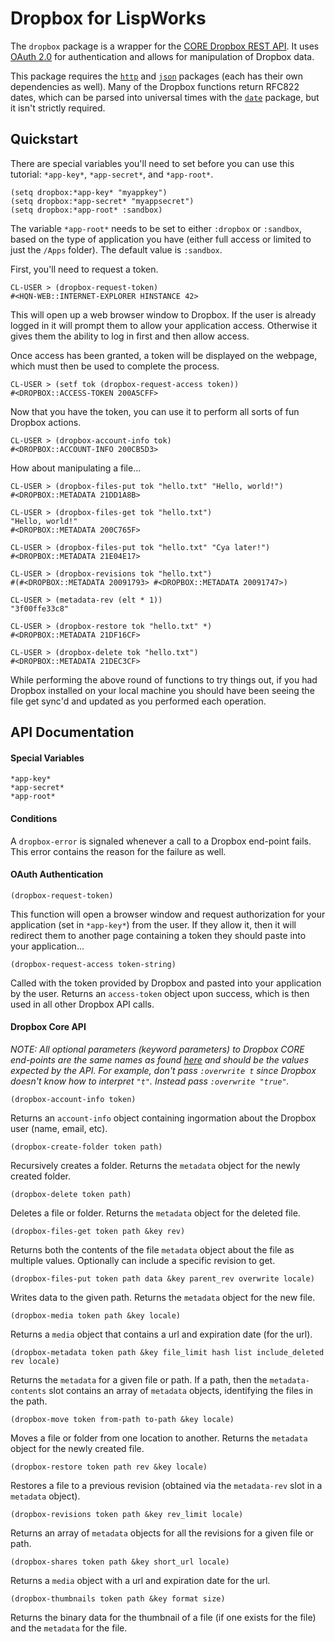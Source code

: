 # Dropbox for LispWorks

The `dropbox` package is a wrapper for the [CORE Dropbox REST API](https://www.dropbox.com/developers/core/docs). It uses [OAuth 2.0](http://oauth.net/) for authentication and allows for manipulation of Dropbox data.

This package requires the [`http`](https://www.github.com/massung/http) and [`json`](https://www.github.com/massung/json) packages (each has their own dependencies as well). Many of the Dropbox functions return RFC822 dates, which can be parsed into universal times with the [`date`](https://www.github.com/massung/date) package, but it isn't strictly required.

## Quickstart

There are special variables you'll need to set before you can use this tutorial: `*app-key*`, `*app-secret*`, and `*app-root*`.

	(setq dropbox:*app-key* "myappkey")
	(setq dropbox:*app-secret* "myappsecret")
	(setq dropbox:*app-root* :sandbox)

The variable `*app-root*` needs to be set to either `:dropbox` or `:sandbox`, based on the type of application you have (either full access or limited to just the `/Apps` folder). The default value is `:sandbox`.

First, you'll need to request a token.

	CL-USER > (dropbox-request-token)
	#<HQN-WEB::INTERNET-EXPLORER HINSTANCE 42>

This will open up a web browser window to Dropbox. If the user is already logged in it will prompt them to allow your application access. Otherwise it gives them the ability to log in first and then allow access.

Once access has been granted, a token will be displayed on the webpage, which must then be used to complete the process.

	CL-USER > (setf tok (dropbox-request-access token))
	#<DROPBOX::ACCESS-TOKEN 200A5CFF>

Now that you have the token, you can use it to perform all sorts of fun Dropbox actions.

	CL-USER > (dropbox-account-info tok)
	#<DROPBOX::ACCOUNT-INFO 200CB5D3>

How about manipulating a file...

	CL-USER > (dropbox-files-put tok "hello.txt" "Hello, world!")
	#<DROPBOX::METADATA 21DD1A8B>

	CL-USER > (dropbox-files-get tok "hello.txt")
	"Hello, world!"
	#<DROPBOX::METADATA 200C765F>

	CL-USER > (dropbox-files-put tok "hello.txt" "Cya later!")
	#<DROPBOX::METADATA 21E04E17>

	CL-USER > (dropbox-revisions tok "hello.txt")
	#(#<DROPBOX::METADATA 20091793> #<DROPBOX::METADATA 20091747>)

	CL-USER > (metadata-rev (elt * 1))
	"3f00ffe33c8"

	CL-USER > (dropbox-restore tok "hello.txt" *)
	#<DROPBOX::METADATA 21DF16CF>

	CL-USER > (dropbox-delete tok "hello.txt")
	#<DROPBOX::METADATA 21DEC3CF>

While performing the above round of functions to try things out, if you had Dropbox installed on your local machine you should have been seeing the file get sync'd and updated as you performed each operation.

## API Documentation

#### Special Variables

	*app-key*
	*app-secret*
	*app-root*

#### Conditions

A `dropbox-error` is signaled whenever a call to a Dropbox end-point fails. This error contains the reason for the failure as well.

#### OAuth Authentication

	(dropbox-request-token)

This function will open a browser window and request authorization for your application (set in `*app-key*`) from the user. If they allow it, then it will redirect them to another page containing a token they should paste into your application...

	(dropbox-request-access token-string)

Called with the token provided by Dropbox and pasted into your application by the user. Returns an `access-token` object upon success, which is then used in all other Dropbox API calls.

#### Dropbox Core API

*NOTE: All optional parameters (keyword parameters) to Dropbox CORE end-points are the same names as found [here](https://www.dropbox.com/developers/core/docs) and should be the values expected by the API. For example, don't pass `:overwrite t` since Dropbox doesn't know how to interpret `"t"`. Instead pass `:overwrite "true"`.*

	(dropbox-account-info token)

Returns an `account-info` object containing ingormation about the Dropbox user (name, email, etc).

	(dropbox-create-folder token path)

Recursively creates a folder. Returns the `metadata` object for the newly created folder.

	(dropbox-delete token path)

Deletes a file or folder. Returns the `metadata` object for the deleted file.

	(dropbox-files-get token path &key rev)

Returns both the contents of the file `metadata` object about the file as multiple values. Optionally can include a specific revision to get.

	(dropbox-files-put token path data &key parent_rev overwrite locale)

Writes data to the given path. Returns the `metadata` object for the new file.

	(dropbox-media token path &key locale)

Returns a `media` object that contains a url and expiration date (for the url).

	(dropbox-metadata token path &key file_limit hash list include_deleted rev locale)

Returns the `metadata` for a given file or path. If a path, then the `metadata-contents` slot contains an array of `metadata` objects, identifying the files in the path.

	(dropbox-move token from-path to-path &key locale)

Moves a file or folder from one location to another. Returns the `metadata` object for the newly created file.

	(dropbox-restore token path rev &key locale)

Restores a file to a previous revision (obtained via the `metadata-rev` slot in a `metadata` object).

	(dropbox-revisions token path &key rev_limit locale)

Returns an array of `metadata` objects for all the revisions for a given file or path.

	(dropbox-shares token path &key short_url locale)

Returns a `media` object with a url and expiration date for the url.

	(dropbox-thumbnails token path &key format size)

Returns the binary data for the thumbnail of a file (if one exists for the file) and the `metadata` for the file.

